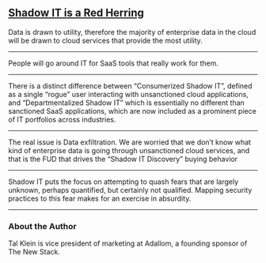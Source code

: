 [Shadow IT is a Red Herring](https://thenewstack.io/shadow-it-is-a-red-herring/)
---

Data is drawn to utility, therefore the majority of enterprise data in the cloud will be drawn to cloud services that provide the most utility.

---

People will go around IT for SaaS tools that really work for them. 

---

There is a distinct difference between “Consumerized Shadow IT”, defined as a single “rogue” user interacting with unsanctioned cloud applications, and “Departmentalized Shadow IT” which is essentially no different than sanctioned SaaS applications, which are now included as a prominent piece of IT portfolios across industries.

---

The real issue is Data exfiltration. We are worried that we don’t know what kind of enterprise data is going through unsanctioned cloud services, and that is the FUD that drives the “Shadow IT Discovery” buying behavior

---

Shadow IT puts the focus on attempting to quash fears that are largely unknown, perhaps quantified, but certainly not qualified. Mapping security practices to this fear makes for an exercise in absurdity.

---

### About the Author

Tal Klein is vice president of marketing at Adallom, a founding sponsor of The New Stack.
